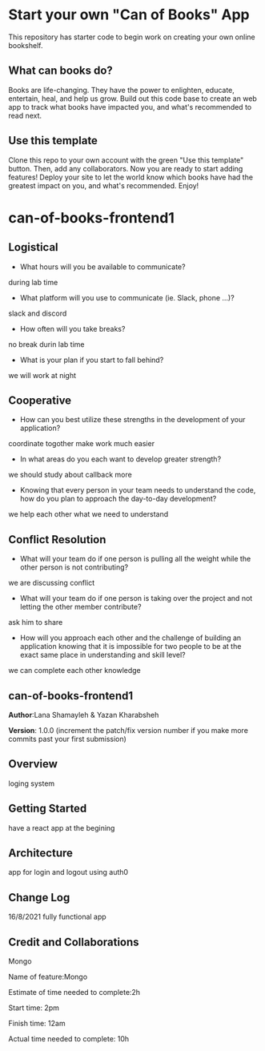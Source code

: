 # Start your own "Can of Books" App

This repository has starter code to begin work on creating your own online bookshelf.

## What can books do?

Books are life-changing. They have the power to enlighten, educate, entertain, heal, and help us grow. Build out this code base to create an web app to track what books have impacted you, and what's recommended to read next.

## Use this template

Clone this repo to your own account with the green "Use this template" button. Then, add any collaborators. Now you are ready to start adding features! Deploy your site to let the world know which books have had the greatest impact on you, and what's recommended. Enjoy!

# can-of-books-frontend1

## Logistical

- What hours will you be available to communicate?

during lab time

- What platform will you use to communicate (ie. Slack, phone …)?

slack and discord

- How often will you take breaks?

no break durin lab time

- What is your plan if you start to fall behind?

we will work at night

## Cooperative

- How can you best utilize these strengths in the development of your application?

coordinate togother make work much easier

- In what areas do you each want to develop greater strength?

we should study about callback more

- Knowing that every person in your team needs to understand the code, how do you plan to approach the day-to-day development?

we help each other what we need to understand

## Conflict Resolution

- What will your team do if one person is pulling all the weight while the other person is not contributing?

we are discussing conflict

- What will your team do if one person is taking over the project and not letting the other member contribute?

ask him to share

- How will you approach each other and the challenge of building an application knowing that it is impossible for two people to be at the exact same place in understanding and skill level?

we can complete each other knowledge

## can-of-books-frontend1

**Author**:Lana Shamayleh & Yazan Kharabsheh

**Version**: 1.0.0 (increment the patch/fix version number if you make more commits past your first submission)

## Overview

loging system

## Getting Started

have a react app at the begining

## Architecture

app for login and logout using auth0

## Change Log

16/8/2021 fully functional app

## Credit and Collaborations

Mongo 

Name of feature:Mongo

Estimate of time needed to complete:2h

Start time: 2pm

Finish time: 12am

Actual time needed to complete: 10h
